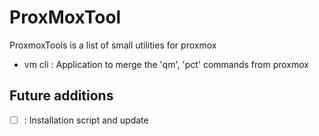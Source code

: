 # ProxMoxTool

ProxmoxTools is a list of small utilities for proxmox

- vm cli : Application to merge the 'qm', 'pct' commands from proxmox

## Future additions

- [ ] : Installation script and update
